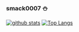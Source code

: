 ### smack0007 ⛄

[![github stats](https://github-readme-stats.vercel.app/api?username=smack0007)](https://github.com/smack0007)
[![Top Langs](https://github-readme-stats.vercel.app/api/top-langs/?username=smack0007&layout=compact)](https://github.com/smack0007)


<!--
**smack0007/smack0007** is a ✨ _special_ ✨ repository because its `README.md` (this file) appears on your GitHub profile.

Here are some ideas to get you started:

- 🔭 I’m currently working on ...
- 🌱 I’m currently learning ...
- 👯 I’m looking to collaborate on ...
- 🤔 I’m looking for help with ...
- 💬 Ask me about ...
- 📫 How to reach me: ...
- 😄 Pronouns: ...
- ⚡ Fun fact: ...
-->
